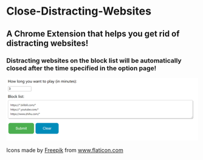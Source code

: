 # Close-Distracting-Websites

## A Chrome Extension that helps you get rid of distracting websites!
### Distracting websites on the block list will be automatically closed after the time specified in the option page!
![Screenshot not found](screenshots.png)
<div>Icons made by <a href="https://www.freepik.com" title="Freepik">Freepik</a> from <a href="https://www.flaticon.com/" title="Flaticon">www.flaticon.com</a></div>